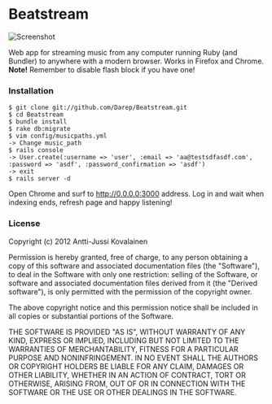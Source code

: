 # Beatstream #

![Screenshot](http://i.imgur.com/oRGwu.png)

Web app for streaming music from any computer running Ruby (and Bundler) to anywhere with a modern browser. Works in Firefox and Chrome. **Note!** Remember to disable flash block if you have one!

### Installation

    $ git clone git://github.com/Darep/Beatstream.git
    $ cd Beatstream
    $ bundle install
    $ rake db:migrate
    $ vim config/musicpaths.yml
    -> Change music_path
    $ rails console
    -> User.create(:username => 'user', :email => 'aa@testsdfasdf.com', :password => 'asdf', :password_confirmation => 'asdf')
    -> exit
    $ rails server -d

Open Chrome and surf to http://0.0.0.0:3000 address. Log in and wait when indexing ends, refresh page and happy listening!


### License

Copyright (c) 2012 Antti-Jussi Kovalainen

Permission is hereby granted, free of charge, to any person obtaining
a copy of this software and associated documentation files (the
"Software"), to deal in the Software with only one restriction: selling
of the Software, or software and associated documentation files derived from it (the
"Derived software"), is only permitted with the
permission of the copyright owner.

The above copyright notice and this permission notice shall be included
in all copies or substantial portions of the Software.

THE SOFTWARE IS PROVIDED "AS IS", WITHOUT WARRANTY OF ANY KIND,
EXPRESS OR IMPLIED, INCLUDING BUT NOT LIMITED TO THE WARRANTIES OF
MERCHANTABILITY, FITNESS FOR A PARTICULAR PURPOSE AND NONINFRINGEMENT.
IN NO EVENT SHALL THE AUTHORS OR COPYRIGHT HOLDERS BE LIABLE FOR ANY
CLAIM, DAMAGES OR OTHER LIABILITY, WHETHER IN AN ACTION OF CONTRACT,
TORT OR OTHERWISE, ARISING FROM, OUT OF OR IN CONNECTION WITH THE
SOFTWARE OR THE USE OR OTHER DEALINGS IN THE SOFTWARE.
